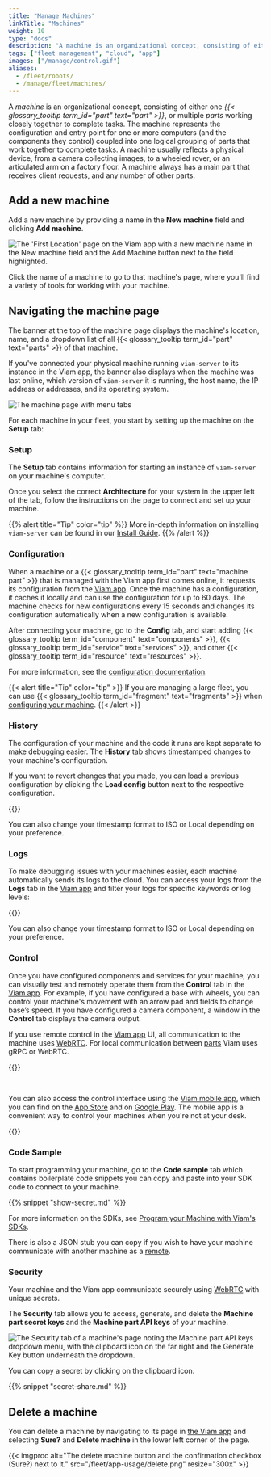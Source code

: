 ```yaml
---
title: "Manage Machines"
linkTitle: "Machines"
weight: 10
type: "docs"
description: "A machine is an organizational concept, consisting of either one or multiple parts working closely together to complete tasks."
tags: ["fleet management", "cloud", "app"]
images: ["/manage/control.gif"]
aliases:
  - /fleet/robots/
  - /manage/fleet/machines/
---
```


A _machine_ is an organizational concept, consisting of either one <em>{{< glossary_tooltip term_id="part" text="part" >}}</em>, or multiple _parts_ working closely together to complete tasks.
The machine represents the configuration and entry point for one or more computers (and the components they control) coupled into one logical grouping of parts that work together to complete tasks.
A machine usually reflects a physical device, from a camera collecting images, to a wheeled rover, or an articulated arm on a factory floor.
A machine always has a main part that receives client requests, and any number of other parts.

## Add a new machine

Add a new machine by providing a name in the **New machine** field and clicking **Add machine**.

![The 'First Location' page on the Viam app with a new machine name in the New machine field and the Add Machine button next to the field highlighted.](/fleet/app-usage/create-machine.png)

Click the name of a machine to go to that machine's page, where you'll find a variety of tools for working with your machine.

## Navigating the machine page

The banner at the top of the machine page displays the machine's location, name, and a dropdown list of all {{< glossary_tooltip term_id="part" text="parts" >}} of that machine.

If you've connected your physical machine running `viam-server` to its instance in the Viam app, the banner also displays when the machine was last online, which version of `viam-server` it is running, the host name, the IP address or addresses, and its operating system.

![The machine page with menu tabs](/fleet/app-usage/machine-page.png)

For each machine in your fleet, you start by setting up the machine on the **Setup** tab:

### Setup

The **Setup** tab contains information for starting an instance of `viam-server` on your machine's computer.

Once you select the correct **Architecture** for your system in the upper left of the tab, follow the instructions on the page to connect and set up your machine.

{{% alert title="Tip" color="tip" %}}
More in-depth information on installing `viam-server` can be found in our [Install Guide](/get-started/installation/#install-viam-server).
{{% /alert %}}

### Configuration

When a machine or a {{< glossary_tooltip term_id="part" text="machine part" >}} that is managed with the Viam app first comes online, it requests its configuration from the [Viam app](https://app.viam.com).
Once the machine has a configuration, it caches it locally and can use the configuration for up to 60 days.
The machine checks for new configurations every 15 seconds and changes its configuration automatically when a new configuration is available.

After connecting your machine, go to the **Config** tab, and start adding {{< glossary_tooltip term_id="component" text="components" >}}, {{< glossary_tooltip term_id="service" text="services" >}}, and other {{< glossary_tooltip term_id="resource" text="resources" >}}.

For more information, see the [configuration documentation](/build/configure/#the-config-tab).

{{< alert title="Tip" color="tip" >}}
If you are managing a large fleet, you can use {{< glossary_tooltip term_id="fragment" text="fragments" >}} when [configuring your machine](/build/configure/).
{{< /alert >}}

### History

The configuration of your machine and the code it runs are kept separate to make debugging easier.
The **History** tab shows timestamped changes to your machine's configuration.

If you want to revert changes that you made, you can load a previous configuration by clicking the **Load config** button next to the respective configuration.

{{<gif webm_src="/manage/load-prev-config.webm" mp4_src="/manage/load-prev-config.mp4" alt="Load a previous config from the UI" max-width="800px">}}

You can also change your timestamp format to ISO or Local depending on your preference.

### Logs

To make debugging issues with your machines easier, each machine automatically sends its logs to the cloud.
You can access your logs from the **Logs** tab in the [Viam app](https://app.viam.com) and filter your logs for specific keywords or log levels:

{{<gif webm_src="/manage/log-filtering.webm" mp4_src="/manage/log-filtering.mp4" alt="Filter logs by term of log level in the UI" max-width="800px">}}

You can also change your timestamp format to ISO or Local depending on your preference.

### Control

Once you have configured components and services for your machine, you can visually test and remotely operate them from the **Control** tab in the [Viam app](https://app.viam.com).
For example, if you have configured a base with wheels, you can control your machine's movement with an arrow pad and fields to change base’s speed.
If you have configured a camera component, a window in the **Control** tab displays the camera output.

If you use remote control in the [Viam app](https://app.viam.com) UI, all communication to the machine uses [WebRTC](https://pkg.go.dev/go.viam.com/utils@v0.0.3/rpc#hdr-Connection).
For local communication between [parts](/build/configure/parts-and-remotes/#machine-parts) Viam uses gRPC or WebRTC.

{{<gif webm_src="/manage/control.webm" mp4_src="/manage/control.mp4" alt="Using the control tab" max-width="800px">}}

<br>

You can also access the control interface using the [Viam mobile app](/fleet/#the-viam-mobile-app), which you can find on the [App Store](https://apps.apple.com/vn/app/viam-robotics/id6451424162) and on [Google Play](https://play.google.com/store/apps/details?id=com.viam.viammobile&hl=en&gl=US).
The mobile app is a convenient way to control your machines when you're not at your desk.

{{<gif webm_src="/manage/mobile-app-control.webm" mp4_src="/manage/mobile-app-control.mp4" alt="Using the control interface under the locations tab on the Viam mobile app" max-width="320px">}}

### Code Sample

To start programming your machine, go to the **Code sample** tab which contains boilerplate code snippets you can copy and paste into your SDK code to connect to your machine.

{{% snippet "show-secret.md" %}}

For more information on the SDKs, see [Program your Machine with Viam's SDKs](/build/program/apis/).

There is also a JSON stub you can copy if you wish to have your machine communicate with another machine as a [remote](/build/configure/parts-and-remotes/).

### Security

Your machine and the Viam app communicate securely using [WebRTC](https://pkg.go.dev/go.viam.com/utils@v0.0.3/rpc#hdr-Connection) with unique secrets.

The **Security** tab allows you to access, generate, and delete the **Machine part secret keys** and the **Machine part API keys** of your machine.

![The Security tab of a machine's page noting the Machine part API keys dropdown menu, with the clipboard icon on the far right and the Generate Key button underneath the dropdown.](/fleet/app-usage/machine-secrets.png)

You can copy a secret by clicking on the clipboard icon.

{{% snippet "secret-share.md" %}}

## Delete a machine

You can delete a machine by navigating to its page in [the Viam app](https://app.viam.com) and selecting **Sure?** and **Delete machine** in the lower left corner of the page.

{{< imgproc alt="The delete machine button and the confirmation checkbox (Sure?) next to it." src="/fleet/app-usage/delete.png" resize="300x" >}}
